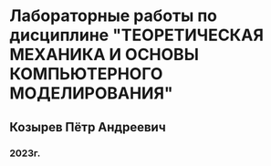 # Лабораторные работы по дисциплине "ТЕОРЕТИЧЕСКАЯ МЕХАНИКА И ОСНОВЫ КОМПЬЮТЕРНОГО МОДЕЛИРОВАНИЯ"
## Козырев Пётр Андреевич
### 2023г.
